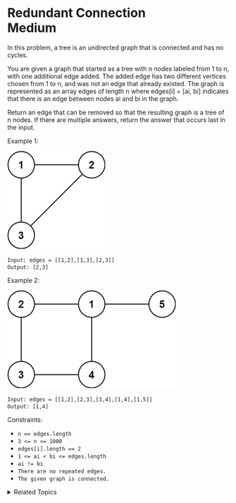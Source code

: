 # Redundant Connection<br> Medium

In this problem, a tree is an undirected graph that is connected and has no cycles.

You are given a graph that started as a tree with n nodes labeled from 1 to n, with one additional edge added. The added edge has two different vertices chosen from 1 to n, and was not an edge that already existed. The graph is represented as an array edges of length n where edges[i] = [ai, bi] indicates that there is an edge between nodes ai and bi in the graph.

Return an edge that can be removed so that the resulting graph is a tree of n nodes. If there are multiple answers, return the answer that occurs last in the input.

Example 1:

![](assets/1.jpg)

```
Input: edges = [[1,2],[1,3],[2,3]]
Output: [2,3]
```

Example 2:

![](assets/2.jpg)

```
Input: edges = [[1,2],[2,3],[3,4],[1,4],[1,5]]
Output: [1,4]
```

Constraints:

- `n == edges.length`
- `3 <= n <= 1000`
- `edges[i].length == 2`
- `1 <= ai < bi <= edges.length`
- `ai != bi`
- `There are no repeated edges.`
- `The given graph is connected.`

<details>

<summary> Related Topics </summary>

-   `Union Find`
-   `Depth-first Search`

</details>